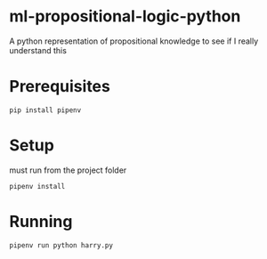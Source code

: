 # ml-propositional-logic-python
A python representation of propositional knowledge to see if I really understand this


# Prerequisites
```
pip install pipenv
```

# Setup
must run from the project folder
```
pipenv install 
```

# Running 
```
pipenv run python harry.py
```